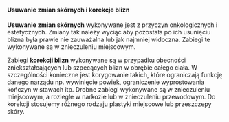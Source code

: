 <h4 class="text-center text-primary">Usuwanie zmian skórnych i korekcje blizn</h4>

**Usuwanie zmian skórnych** wykonywane jest z przyczyn onkologicznych i estetycznych. Zmiany tak należy wyciąć aby pozostała po ich usunięciu blizna była prawie nie zauważalna lub jak najmniej widoczna. Zabiegi te wykonywane są w znieczuleniu miejscowym.

Zabiegi **korekcji blizn** wykonywane są w przypadku obecności zniekształcających lub szpecących blizn w obrębie całego ciała. W szczególności konieczne jest korygowanie takich, które ograniczają funkcję danego narządu np. wywinięcie powiek, ograniczenie wyprostowania kończyn w stawach itp. Drobne zabiegi wykonywane są w znieczuleniu miejscowym, a rozległe w narkozie lub w znieczuleniu przewodowym. Do korekcji stosujemy różnego rodzaju plastyki miejscowe lub przeszczepy skóry.
